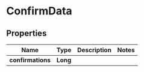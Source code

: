 
# ConfirmData

## Properties
Name | Type | Description | Notes
------------ | ------------- | ------------- | -------------
**confirmations** | **Long** |  | 



